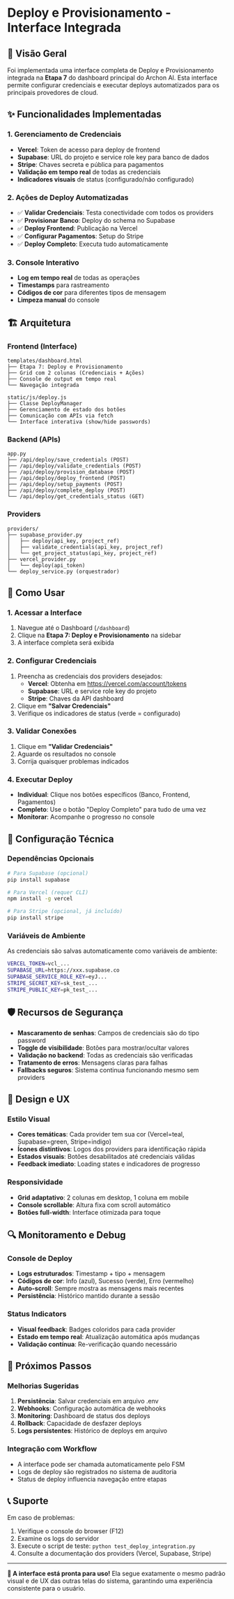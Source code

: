# Deploy e Provisionamento - Interface Integrada

## 🚀 Visão Geral

Foi implementada uma interface completa de Deploy e Provisionamento integrada na **Etapa 7** do dashboard principal do Archon AI. Esta interface permite configurar credenciais e executar deploys automatizados para os principais provedores de cloud.

## ✨ Funcionalidades Implementadas

### 1. **Gerenciamento de Credenciais**

- **Vercel**: Token de acesso para deploy de frontend
- **Supabase**: URL do projeto e service role key para banco de dados
- **Stripe**: Chaves secreta e pública para pagamentos
- **Validação em tempo real** de todas as credenciais
- **Indicadores visuais** de status (configurado/não configurado)

### 2. **Ações de Deploy Automatizadas**

- ✅ **Validar Credenciais**: Testa conectividade com todos os providers
- ✅ **Provisionar Banco**: Deploy do schema no Supabase
- ✅ **Deploy Frontend**: Publicação na Vercel
- ✅ **Configurar Pagamentos**: Setup do Stripe
- ✅ **Deploy Completo**: Executa tudo automaticamente

### 3. **Console Interativo**

- **Log em tempo real** de todas as operações
- **Timestamps** para rastreamento
- **Códigos de cor** para diferentes tipos de mensagem
- **Limpeza manual** do console

## 🏗️ Arquitetura

### Frontend (Interface)

```
templates/dashboard.html
├── Etapa 7: Deploy e Provisionamento
├── Grid com 2 colunas (Credenciais + Ações)
├── Console de output em tempo real
└── Navegação integrada

static/js/deploy.js
├── Classe DeployManager
├── Gerenciamento de estado dos botões
├── Comunicação com APIs via fetch
└── Interface interativa (show/hide passwords)
```

### Backend (APIs)

```
app.py
├── /api/deploy/save_credentials (POST)
├── /api/deploy/validate_credentials (POST)
├── /api/deploy/provision_database (POST)
├── /api/deploy/deploy_frontend (POST)
├── /api/deploy/setup_payments (POST)
├── /api/deploy/complete_deploy (POST)
└── /api/deploy/get_credentials_status (GET)
```

### Providers

```
providers/
├── supabase_provider.py
│   ├── deploy(api_key, project_ref)
│   ├── validate_credentials(api_key, project_ref)
│   └── get_project_status(api_key, project_ref)
├── vercel_provider.py
│   └── deploy(api_token)
└── deploy_service.py (orquestrador)
```

## 🎯 Como Usar

### 1. **Acessar a Interface**

1. Navegue até o Dashboard (`/dashboard`)
2. Clique na **Etapa 7: Deploy e Provisionamento** na sidebar
3. A interface completa será exibida

### 2. **Configurar Credenciais**

1. Preencha as credenciais dos providers desejados:
   - **Vercel**: Obtenha em https://vercel.com/account/tokens
   - **Supabase**: URL e service role key do projeto
   - **Stripe**: Chaves da API dashboard
2. Clique em **"Salvar Credenciais"**
3. Verifique os indicadores de status (verde = configurado)

### 3. **Validar Conexões**

1. Clique em **"Validar Credenciais"**
2. Aguarde os resultados no console
3. Corrija quaisquer problemas indicados

### 4. **Executar Deploy**

- **Individual**: Clique nos botões específicos (Banco, Frontend, Pagamentos)
- **Completo**: Use o botão "Deploy Completo" para tudo de uma vez
- **Monitorar**: Acompanhe o progresso no console

## 🔧 Configuração Técnica

### Dependências Opcionais

```bash
# Para Supabase (opcional)
pip install supabase

# Para Vercel (requer CLI)
npm install -g vercel

# Para Stripe (opcional, já incluído)
pip install stripe
```

### Variáveis de Ambiente

As credenciais são salvas automaticamente como variáveis de ambiente:

```bash
VERCEL_TOKEN=vcl_...
SUPABASE_URL=https://xxx.supabase.co
SUPABASE_SERVICE_ROLE_KEY=eyJ...
STRIPE_SECRET_KEY=sk_test_...
STRIPE_PUBLIC_KEY=pk_test_...
```

## 🛡️ Recursos de Segurança

- **Mascaramento de senhas**: Campos de credenciais são do tipo password
- **Toggle de visibilidade**: Botões para mostrar/ocultar valores
- **Validação no backend**: Todas as credenciais são verificadas
- **Tratamento de erros**: Mensagens claras para falhas
- **Fallbacks seguros**: Sistema continua funcionando mesmo sem providers

## 🎨 Design e UX

### Estilo Visual

- **Cores temáticas**: Cada provider tem sua cor (Vercel=teal, Supabase=green, Stripe=indigo)
- **Ícones distintivos**: Logos dos providers para identificação rápida
- **Estados visuais**: Botões desabilitados até credenciais válidas
- **Feedback imediato**: Loading states e indicadores de progresso

### Responsividade

- **Grid adaptativo**: 2 colunas em desktop, 1 coluna em mobile
- **Console scrollable**: Altura fixa com scroll automático
- **Botões full-width**: Interface otimizada para toque

## 🔍 Monitoramento e Debug

### Console de Deploy

- **Logs estruturados**: Timestamp + tipo + mensagem
- **Códigos de cor**: Info (azul), Sucesso (verde), Erro (vermelho)
- **Auto-scroll**: Sempre mostra as mensagens mais recentes
- **Persistência**: Histórico mantido durante a sessão

### Status Indicators

- **Visual feedback**: Badges coloridos para cada provider
- **Estado em tempo real**: Atualização automática após mudanças
- **Validação contínua**: Re-verificação quando necessário

## 🚦 Próximos Passos

### Melhorias Sugeridas

1. **Persistência**: Salvar credenciais em arquivo .env
2. **Webhooks**: Configuração automática de webhooks
3. **Monitoring**: Dashboard de status dos deploys
4. **Rollback**: Capacidade de desfazer deploys
5. **Logs persistentes**: Histórico de deploys em arquivo

### Integração com Workflow

- A interface pode ser chamada automaticamente pelo FSM
- Logs de deploy são registrados no sistema de auditoria
- Status de deploy influencia navegação entre etapas

## 📞 Suporte

Em caso de problemas:

1. Verifique o console do browser (F12)
2. Examine os logs do servidor
3. Execute o script de teste: `python test_deploy_integration.py`
4. Consulte a documentação dos providers (Vercel, Supabase, Stripe)

---

**🎉 A interface está pronta para uso!** Ela segue exatamente o mesmo padrão visual e de UX das outras telas do sistema, garantindo uma experiência consistente para o usuário.
